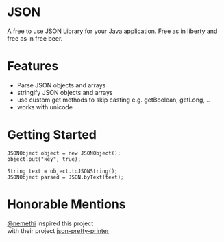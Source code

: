 # JSON
A free to use JSON Library for your Java application. Free as in liberty and free as in free beer.

# Features
- Parse JSON objects and arrays
- stringify JSON objects and arrays
- use custom get methods to skip casting
  e.g. getBoolean, getLong, ..
- works with unicode

# Getting Started
```
JSONObject object = new JSONObject();
object.put("key", true);

String text = object.toJSONString();
JSONObject parsed = JSON.byText(text);
```

# Honorable Mentions

[@nemethi](https://github.com/nemethi) inspired this project  
with their project [json-pretty-printer](https://github.com/nemethi/json-pretty-printer)
